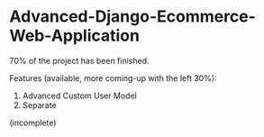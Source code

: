 # Advanced-Django-Ecommerce-Web-Application



70% of the project has been finished.

Features (available, more coming-up with the left 30%):
1. Advanced Custom User Model
2. Separate
   
(incomplete)
